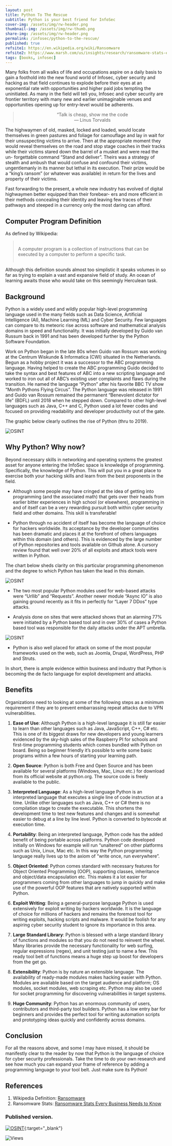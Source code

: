 ```yaml
---
layout: post
title: Python To The Rescue
subtitle: Python is your best friend for InfoSec
cover-img: /assets/img/rw-header.png
thumbnail-img: /assets/img/rw-thumb.png
share-img: /assets/img/rw-header.png
permalink: /infosec/python-to-the-rescue/
published: true
refsite1: https://en.wikipedia.org/wiki/Ransomware
refsite2: https://www.marsh.com/us/insights/research/ransomware-stats-every-business-needs-to-know.html
tags: [books, infosec]
---
```


Many folks from all walks of life and occupations aspire on a daily basis to gain a foothold into the new found world of Infosec, cyber security and hacking as that field continues to explode before their eyes at an exponential rate with opportunities and higher paid jobs tempting the uninitiated. As many in the field will tell you, Infosec and cyber security are frontier territory with many new and earlier unimaginable venues and opportunities opening up for entry-level would be adherents. 

<blockquote>

<p align="center">
“Talk is cheap, show me the code<br/>
 ― Linus Torvalds
</p>

</blockquote>

The highwaymen of old, masked, locked and loaded, would locate themselves in green pastures and foliage for camouflage and lay in wait for their unsuspecting victims to arrive. Then at the appropriate moment they would reveal themselves on the road and stop stage coaches in their tracks while their victims stared down the barrel of a musket and were read the un- forgettable command “Stand and deliver”. Theirs was a strategy of stealth and ambush that would confuse and confound their victims, ungentlemanly in its manner but lethal in its execution. Their prize would be a “king’s ransom” (or whatever was available) in return for the lives and property of their victims.

Fast forwarding to the present, a whole new industry has evolved of digital highwaymen better equipped than their forebear- ers and more efficient in their methods concealing their identity and leaving few traces of their pathways and steeped in a currency only the most daring can afford.

## Computer Program Definition 

As defined by Wikipedia:

<blockquote>

<p align="left"><br/>
A computer program is a collection of instructions that can be executed by a computer to perform a specific task.<br/><br/>
</p>

</blockquote>

Although this definition sounds almost too simplistic it speaks volumes in so far as trying to explain a vast and expansive field of study. An ocean of learning awaits those who would take on this seemingly Herculean task.

## Background

Python is a widely used and wildly popular high-level programming language used in the many fields such as Data Science, Artificial Intelligence (AI), Machine Learning (ML) and Cyber Security. Few languages can compare to its meteoric rise across software and mathematical analysis domains in speed and functionality. It was initially developed by Guido van Russum back in 1991 and has been developed further by the Python Software Foundation. 

Work on Python began in the late 80s when Guido van Rossum was working at the Centrum Wiskunde & Informatica (CWI) situated in the Netherlands. Begun as a hobby project it was a successor to the ABC programming language. Having helped to create the ABC programming Guido decided to take the syntax and best features of ABC into a new scripting language and worked to iron out all of ABC’s existing user complaints and flaws during the transition. He named the language “Python” after his favorite BBC TV show “Month Pythons Flying Circus”. The Python language was released in 1991 and Guido van Rossum remained the permanent “Benevolent dictator for life” (BDFL) until 2018 when he stepped down. Compared to other high-level languages such as Java, C++ and C, Python used a lot fewer codes and focused on providing readability and developer productivity out of the gate.

The graphic below clearly outlines the rise of Python (thru to 2019). 


![OSINT](/assets/img/python-thru-to-2019.png)

## Why Python? Why now?

Beyond necessary skills in networking and operating systems the greatest asset for anyone entering the InfoSec space is knowledge of programming. Specifically, the knowledge of Python. This will put you in a great place to exercise both your hacking skills and learn from the best proponents in the field. 

- Although some people may have cringed at the idea of getting into programming (and the associated math) that gets over their heads from earlier bitter experiences in high school (or elsewhere), programming in and of itself can be a very rewarding pursuit both within cyber security field and other domains. This skill is transferable!

- Python through no accident of itself has become the language of choice for hackers worldwide. Its acceptance by the developer communities has been dramatic and places it at the forefront of others languages within this domain (and others). This is evidenced by the large number of Python repositories and tools available on Github alone. A cursory review found that well over 20% of all exploits and attack tools were written in Python. 

The chart below sheds clarity on this particular programming phenomenon and the degree to which Python has taken the lead in this domain.

![OSINT](/assets/img/python-market-percentage.png)

- The two most popular Python modules used for web-based attacks were “Urllib” and “Requests”. Another newer module “Async IO” is also gaining ground recently as it fits in perfectly for “Layer 7 DDos” type attacks.

- Analysis done on sites that were attacked shows that an alarming 77% were initiated by a Python based tool and in over 30% of cases a Python based tool was responsible for the daily attacks under the APT umbrella.

![OSINT](/assets/img/percent-sites-attacked-by-python.png)

- Python is also well placed for attack on some of the most popular frameworks used on the web, such as Joomla, Drupal, WordPress, PHP and Struts. 

In short, there is ample evidence within business and industry that Python is becoming the de facto language for exploit development and attacks. 

## Benefits

Organizations need to looking at some of the following steps as a minimum requirement if they are to prevent embarrassing repeat attacks due to VPN vulnerabilities.

1.	**Ease of Use**: Although Python is a high-level language it is still far easier to learn than other languages such as Java, JavaScript, C++, C# etc.  This is one of its biggest draws for new developers and young learners evidenced by the sky-high sales of the Raspberry PI for schools and first-time programming students which comes bundled with Python on board. Being so beginner friendly it’s possible to write some basic programs within a few hours of starting your learning path.

2.	**Open Source**: Python is both Free and Open Source and has been available for several platforms (Windows, Mac, Linux etc.) for download from its official website at python.org. The source code is freely available to the public.

3.	**Interpreted Language**: As a high-level language Python is an interpreted language that executes a single line of code instruction at a time. Unlike other languages such as Java, C++ or C# there is no compilation stage to create the executable. This shortens the development time to test new features and changes and is somewhat easier to debug at a line by line level. Python is converted to bytecode at execution time.  

4.	**Portability**: Being an interpreted language, Python code has the added benefit of being portable across platforms. Python code developed initially on Windows for example will run “unaltered” on other platforms such as Unix, Linux, Mac etc. In this way the Python programming language really lives up to the axiom of “write once, run everywhere”.

5.	**Object Oriented**: Python comes standard with necessary features for Object Oriented Programming (OOP), supporting classes, inheritance and object/data encapsulation etc. This makes it a lot easier for programmers coming from other languages to jump in quickly and make use of the powerful OOP features that are natively supported within Python. 

6.	**Exploit Writing**: Being a general-purpose language Python is used extensively for exploit writing by hackers worldwide.  It is the language of choice for millions of hackers and remains the foremost tool for writing exploits, hacking scripts and malware. It would be foolish for any aspiring cyber security student to ignore its importance in this area.

7.	**Large Standard Library**: Python is blessed with a large standard library of functions and modules so that you do not need to reinvent the wheel. Many libraries provide the necessary functionality for web surfing, regular expressions (regex), and unit testing just to name a few. This ready tool belt of functions means a huge step up boost for developers from the get go.

8.	**Extensibility**: Python is by nature an extensible language. The availability of ready-made modules makes hacking easier with Python. Modules are available based on the target audience and platform; OS modules, socket modules, web scraping etc. Python may also be used for socket programming for discovering vulnerabilities in target systems.

9.	**Huge Community**: Python has an enormous community of users, contributors and third-party tool builders. Python has a low entry bar for beginners and provides the perfect tool for writing automation scripts and prototyping ideas quickly and confidently across domains.

## Conclusion

For all the reasons above, and some I may have missed, it should be manifestly clear to the reader by now that Python is the language of choice for cyber security professionals. Take the time to do your own research and see how much you can expand your frame of reference by adding a programming language to your tool belt. Just make sure its Python!

## References

1. Wikipedia Definition: <a href="{{page.refsite1}}">Ransomware</a>
2. Ransomware Stats: <a href="{{page.refsite2}}">Ransomware Stats Every Business Needs to Know</a>

### Published version.

[![OSINT](/assets/img/rw-mag-cover.png)](/assets/pdfs/H9-RM-VM.pdf){:target="_blank"}

<div class="views">
    <span class="views">
        <img src="https://visitor-badge.glitch.me/badge?page_id={{ .site.permalink }}" alt="Views"/>
    </span>
</div>